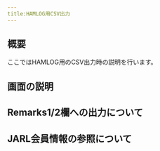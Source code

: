 ```yaml
---
title:HAMLOG用CSV出力
---
```


## 概要
ここではHAMLOG用のCSV出力時の説明を行います。  

## 画面の説明





## Remarks1/2欄への出力について




## JARL会員情報の参照について



